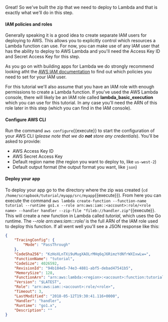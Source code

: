 Great! So we've built the zip that we need to deploy to Lambda and that is exactly what we'll do in this step.

#### IAM policies and roles
Generally speaking it is a good idea to create separate IAM users for deploying to AWS. This allows you to explicitly control which resources a Lambda function can use. For now, you can make use of any IAM user that has the ability to deploy to AWS Lambda and you'll need the Access Key ID and Secret Access Key for this step.

As you go on with building apps for Lambda we do strongly recommend looking atht the [AWS IAM documentation](http://docs.aws.amazon.com/IAM/latest/UserGuide/introduction_access-management.html) to find out which policies you need to set for your IAM user.

For this tutorial we'll also assume that you have an IAM role with enough permissions to create a Lambda function. If you've used the AWS Lambda console, there will likely be an IAM role called **lambda_basic_execution** which you can use for this tutorial. In any case you'll need the ARN of this role later in this step (which you can find in the IAM console).

#### Configure AWS CLI
Run the command `aws configure`{{execute}} to start the configuration of your AWS CLI (_please note that we do **not** store any credentials_). You'll be asked to provide:

* AWS Access Key ID
* AWS Secret Access Key
* Default region name (the region you want to deploy to, like `us-west-2`)
* Default output format (the output format you want, like `json`)

#### Deploy your app
To deploy your app go to the directory where the zip was created (`cd /home/scrapbook/tutorial/myapp/src/myapp`{{execute}}). From here you can execute the command `aws lambda create-function --function-name tutorial --runtime go1.x --role arn:aws:iam::<account>:role/<role name> --handler handler --zip-file "fileb://handler.zip"`{{execute}}. This will create a new function in Lambda called _tutorial_, which uses the Go runtime. The _--role arn:aws:iam::<account>:role/<role name>_ is the full ARN of the IAM role used to deploy this function. If all went well you'll see a JSON response like this:
```json
{
    "TracingConfig": {
        "Mode": "PassThrough"
    },
    "CodeSha256": "KzHoXLnTXi9uMugXAOLrMHq6qJ6RimzYdNfrWXIxwLw=",
    "FunctionName": "tutorial",
    "CodeSize": 4026592,
    "RevisionId": "94b184e5-74e3-4881-abf5-debad47541b5",
    "MemorySize": 128,
    "FunctionArn": "arn:aws:lambda:<region>:<account>:function:tutorial",
    "Version": "$LATEST",
    "Role": "arn:aws:iam::<account>:role/<role>",
    "Timeout": 3,
    "LastModified": "2018-05-12T19:30:41.116+0000",
    "Handler": "handler",
    "Runtime": "go1.x",
    "Description": ""
}
```